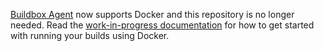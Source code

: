 [Buildbox Agent](https://github.com/buildbox/agent) now supports Docker and this repository is no longer needed. Read the [work-in-progress documentation](https://slack-files.com/T024QV18T-F032P159A-b9fc43e68d) for how to get started with running your builds using Docker.
